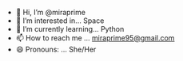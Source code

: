 - 👋 Hi, I’m @miraprime
- 👀 I’m interested in... Space
- 🌱 I’m currently learning... Python 
- 📫 How to reach me ... miraprime95@gmail.com
- 😄 Pronouns: ... She/Her

<!---
miraprime/miraprime is a ✨ special ✨ repository because its `README.md` (this file) appears on your GitHub profile.
You can click the Preview link to take a look at your changes.
--->
